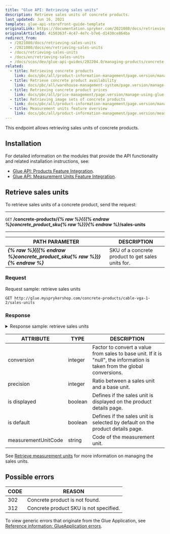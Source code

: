 ```yaml
---
title: "Glue API: Retrieving sales units"
description: Retrieve sales units of concrete products.
last_updated: Jun 16, 2021
template: glue-api-storefront-guide-template
originalLink: https://documentation.spryker.com/2021080/docs/retrieving-sales-units
originalArticleId: 4150363f-4c47-4e7c-b7e6-d1430ce864ba
redirect_from:
  - /2021080/docs/retrieving-sales-units
  - /2021080/docs/en/retrieving-sales-units
  - /docs/retrieving-sales-units
  - /docs/en/retrieving-sales-units
  - /docs/scos/dev/glue-api-guides/202204.0/managing-products/concrete-products/retrieving-sales-units.html
related:
  - title: Retrieving concrete products
    link: docs/pbc/all/product-information-management/page.version/manage-using-glue-api/concrete-products/glue-api-retrieve-concrete-products.html
  - title: Retrieve concrete product availability
    link: docs/pbc/all/warehouse-management-system/page.version/manage-using-glue-api/retrieve-concrete-product-availability.html
  - title: Retrieving concrete product prices
    link: docs/pbc/all/price-management/page.version/manage-using-glue-api/retrieve-concrete-product-prices.html
  - title: Retrieving image sets of concrete products
    link: docs/pbc/all/product-information-management/page.version/manage-using-glue-api/concrete-products/glue-api-retrieve-image-sets-of-concrete-products.html
  - title: Measurement units feature overview
    link: docs/pbc/all/product-information-management/page.version/measurement-units-feature-overview.html
---
```


This endpoint allows retrieving sales units of concrete products.

## Installation

For detailed information on the modules that provide the API functionality and related installation instructions, see:
* [Glue API: Products Feature Integration](/docs/pbc/all/product-information-management/{{page.version}}/install-and-upgrade/install-glue-api/install-the-product-glue-api.html).
* [Glue API: Measurement Units Feature Integration](/docs/pbc/all/product-information-management/{{page.version}}/install-and-upgrade/install-glue-api/install-the-measurement-units-glue-api.html).

## Retrieve sales units

To retrieve sales units of a concrete product, send the request:

---
`GET` **/concrete-products/*{% raw %}{{{% endraw %}concrete_product_sku{% raw %}}}{% endraw %}*/sales-units**

---

| PATH PARAMETER | DESCRIPTION |
| --- | --- |
|***{% raw %}{{{% endraw %}concrete_product_sku{% raw %}}}{% endraw %}*** | SKU of a concrete product to get sales units for. |

### Request

Request sample: retrieve sales units

`GET http://glue.mysprykershop.com/concrete-products/cable-vga-1-2/sales-units`

### Response

<details>
<summary markdown='span'>Response sample: retrieve sales units</summary>

```json
{
    "data": [
        {
            "type": "sales-units",
            "id": "34",
            "attributes": {
                "conversion": 0.01,
                "precision": 10,
                "isDisplayed": true,
                "isDefault": false,
                "productMeasurementUnitCode": "CMET"
            },
            "links": {
                "self": "http://glue.mysprykershop.com/concrete-products/cable-vga-1-2/sales-units/34"
            }
        },
        {
            "type": "sales-units",
            "id": "33",
            "attributes": {
                "conversion": 1,
                "precision": 100,
                "isDisplayed": true,
                "isDefault": true,
                "productMeasurementUnitCode": "METR"
            },
            "links": {
                "self": "http://glue.mysprykershop.com/concrete-products/cable-vga-1-2/sales-units/33"
            }
        }
    ],
    "links": {
        "self": "http://glue.mysprykershop.com/concrete-products/cable-vga-1-2/sales-units"
    }
}
```
</details>

<a name="sales-units-response-attributes"></a>

| ATTRIBUTE | TYPE | DESCRIPTION |
| --- | --- | --- |
| conversion | integer | Factor to convert a value from sales to base unit. If it is "null", the information is taken from the global conversions. |
| precision | integer | Ratio between a sales unit and a base unit. |
| is displayed | boolean | Defines if the sales unit is displayed on the product details page. |
| is default | boolean | Defines if the sales unit is selected by default on the product details page. |
| measurementUnitCode | string | Code of the measurement unit. |

See [Retrieve measurement units](/docs/pbc/all/product-information-management/{{page.version}}/manage-using-glue-api/glue-api-retrieve-measurement-units.html) for more information on managing the sales units.

## Possible errors

| CODE  | REASON |
| --- | --- |
| 302 | Concrete product is not found. |
| 312  | Concrete product SKU is not specified. |

To view generic errors that originate from the Glue Application, see [Reference information: GlueApplication errors](/docs/scos/dev/glue-api-guides/{{page.version}}/reference-information-glueapplication-errors.html).

